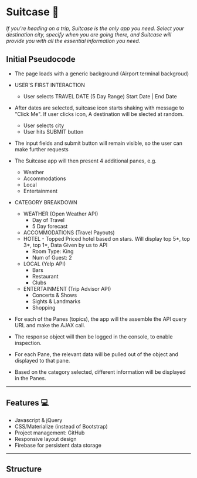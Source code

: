 # Suitcase :handbag:

_If you're heading on a trip, Suitcase is the only app you need. Select your destination city, specify when you are going there, and Suitcase will provide you with all the essential information you need._

## Initial Pseudocode 
- The page loads with a generic background (Airport terminal backgroud)
- USER'S FIRST INTERACTION
	- User selects TRAVEL DATE (5 Day Range)
		Start Date | End Date
- After dates are selected, suitcase icon starts shaking with message to "Click Me". If user clicks icon, A destination will be slected   at random.
	- User selects city
	- User hits SUBMIT button

- The input fields and submit button will remain visible, so the user can make further requests
- The Suitcase app will then present 4 additional panes, e.g.
	- Weather
	- Accommodations
	- Local
	- Entertainment

- CATEGORY BREAKDOWN
	- WEATHER (Open Weather API)
		- Day of Travel
		- 5 Day forecast
	- ACCOMMODATIONS (Travel Payouts)
	- HOTEL - Topped Priced hotel based on stars. Will display top 5*, top 3*, top 1*, Data Given by us to API
		- Room Type: King
		- Num of Guest: 2
	- LOCAL (Yelp API)
		- Bars
		- Restaurant
		- Clubs
	- ENTERTAINMENT (Trip Advisor API)
		- Concerts & Shows
		- Sights & Landmarks
		- Shopping


- For each of the Panes (topics), the app will the assemble the API query URL and make the AJAX call.
- The response object will then be logged in the console, to enable inspection.
-  For each Pane, the relevant data will be pulled out of the object and displayed to that pane.
- Based on the category selected, different information will be displayed in the Panes.
-------------------------------------------------------------------------------------------------------------------------------

## Features :computer:

- Javascript & jQuery
- CSS/Materialize (instead of Bootstrap)
- Project management: GitHub
- Responsive layout design
- Firebase for persistent data storage
---------------------------------------------------------------------------------------------------------------------------------
## Structure 

